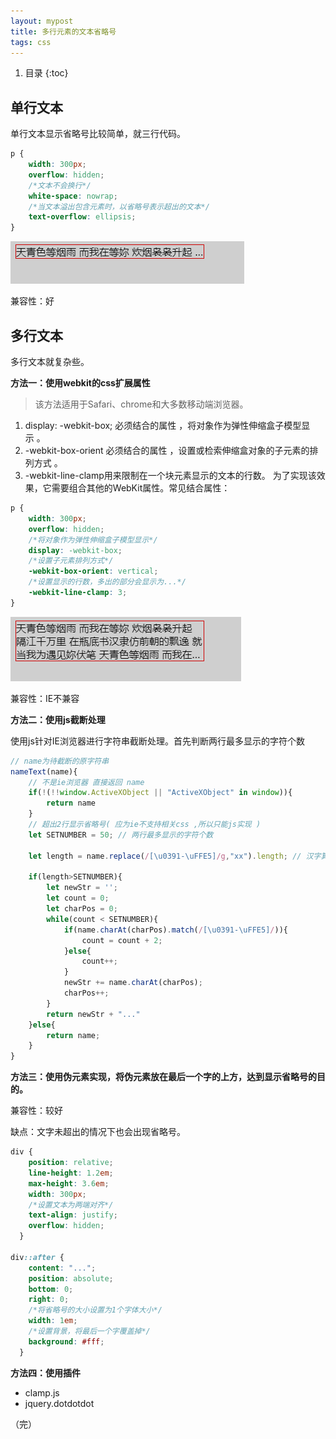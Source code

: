 ```yaml
---
layout: mypost
title: 多行元素的文本省略号
tags: css
---
```


1. 目录
{:toc}

<!--more-->

## 单行文本

单行文本显示省略号比较简单，就三行代码。

```CSS
p {
    width: 300px;
    overflow: hidden;
    /*文本不会换行*/
    white-space: nowrap;
    /*当文本溢出包含元素时，以省略号表示超出的文本*/
    text-overflow: ellipsis;
}
```

![](/image/11.png)



兼容性：好



## 多行文本

多行文本就复杂些。



**方法一：使用webkit的css扩展属性**

> 该方法适用于Safari、chrome和大多数移动端浏览器。

1. display: -webkit-box; 必须结合的属性 ，将对象作为弹性伸缩盒子模型显示 。
2. -webkit-box-orient 必须结合的属性 ，设置或检索伸缩盒对象的子元素的排列方式 。
3. -webkit-line-clamp用来限制在一个块元素显示的文本的行数。 为了实现该效果，它需要组合其他的WebKit属性。常见结合属性：

```CSS
p {
    width: 300px;
    overflow: hidden;
    /*将对象作为弹性伸缩盒子模型显示*/
    display: -webkit-box;
    /*设置子元素排列方式*/
    -webkit-box-orient: vertical;
    /*设置显示的行数，多出的部分会显示为...*/
    -webkit-line-clamp: 3;
}
```

![](/image/12.png)

兼容性：IE不兼容



**方法二：使用js截断处理**

使用js针对IE浏览器进行字符串截断处理。首先判断两行最多显示的字符个数

```JavaScript
// name为待截断的原字符串
nameText(name){
    // 不是ie浏览器 直接返回 name
    if(!(!!window.ActiveXObject || "ActiveXObject" in window)){
        return name
    }
    // 超出2行显示省略号( 应为ie不支持相关css ,所以只能js实现 )
    let SETNUMBER = 50; // 两行最多显示的字符个数
    
    let length = name.replace(/[\u0391-\uFFE5]/g,"xx").length; // 汉字算2个字符进行转换
    
    if(length>SETNUMBER){
        let newStr = '';
        let count = 0;
        let charPos = 0;
        while(count < SETNUMBER){
            if(name.charAt(charPos).match(/[\u0391-\uFFE5]/)){
                count = count + 2;
            }else{
                count++;
            }
            newStr += name.charAt(charPos);
            charPos++;
        }
        return newStr + "..."
    }else{
        return name;
    }
}
```



**方法三：使用伪元素实现，将伪元素放在最后一个字的上方，达到显示省略号的目的。**

兼容性：较好

缺点：文字未超出的情况下也会出现省略号。

```CSS
div {
    position: relative;
    line-height: 1.2em;
    max-height: 3.6em;
    width: 300px;
    /*设置文本为两端对齐*/
    text-align: justify;
    overflow: hidden;
  }
  
div::after {
    content: "...";
    position: absolute;
    bottom: 0;
    right: 0;
    /*将省略号的大小设置为1个字体大小*/
    width: 1em;
    /*设置背景，将最后一个字覆盖掉*/
    background: #fff;
  }
```



**方法四：使用插件**

- clamp.js
- jquery.dotdotdot



（完）
